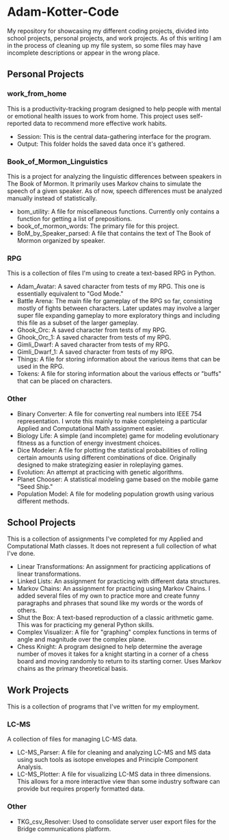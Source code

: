 # Adam-Kotter-Code
My repository for showcasing my different coding projects, divided into school projects, personal projects, and work projects. As of this writing I am in the process of cleaning up my file system, so some files may have incomplete descriptions or appear in the wrong place.


## Personal Projects

### work_from_home
This is a productivity-tracking program designed to help people with mental or emotional health issues to work from home. This project uses self-reported data to recommend more effective work habits.
- Session: This is the central data-gathering interface for the program.
- Output: This folder holds the saved data once it's gathered.

### Book_of_Mormon_Linguistics
This is a project for analyzing the linguistic differences between speakers in The Book of Mormon. It primarily uses Markov chains to simulate the speech of a given speaker. As of now, speech differences must be analyzed manually instead of statistically.
- bom_utility: A file for miscellaneous functions. Currently only contains a function for getting a list of prepositions.
- book_of_mormon_words: The primary file for this project.
- BoM_by_Speaker_parsed: A file that contains the text of The Book of Mormon organized by speaker.

### RPG
This is a collection of files I'm using to create a text-based RPG in Python.
- Adam_Avatar: A saved character from tests of my RPG. This one is essentially equivalent to "God Mode."
- Battle Arena: The main file for gameplay of the RPG so far, consisting mostly of fights between characters. Later updates may involve a larger super file expanding gameplay to more exploratory things and including this file as a subset of the larger gameplay.
- Ghook_Orc: A saved character from tests of my RPG.
- Ghook_Orc_1: A saved character from tests of my RPG.
- Gimli_Dwarf: A saved character from tests of my RPG.
- Gimli_Dwarf_1: A saved character from tests of my RPG.
- Things: A file for storing information about the various items that can be used in the RPG.
- Tokens: A file for storing information about the various effects or "buffs" that can be placed on characters.

### Other
- Binary Converter: A file for converting real numbers into IEEE 754 representation. I wrote this mainly to make completeing a particular Applied and Computational Math assignment easier.
- Biology Life: A simple (and incomplete) game for modeling evolutionary fitness as a function of energy investment choices.
- Dice Modeler: A file for plotting the statistical probabilities of rolling certain amounts using different combinations of dice. Originally designed to make strategizing easier in roleplaying games.
- Evolution: An attempt at practicing with genetic algorithms.
- Planet Chooser: A statistical modeling game based on the mobile game "Seed Ship."
- Population Model: A file for modeling population growth using various different methods.


## School Projects
This is a collection of assignments I've completed for my Applied and Computational Math classes. It does not represent a full collection of what I've done.
- Linear Transformations: An assignment for practicing applications of linear transformations.
- Linked Lists: An assignment for practicing with different data structures.
- Markov Chains: An assignment for practicing using Markov Chains. I added several files of my own to practice more and create funny paragraphs and phrases that sound like my words or the words of others.
- Shut the Box: A text-based reproduction of a classic arithmetic game. This was for practicing my general Python skills.
- Complex Visualizer: A file for "graphing" complex functions in terms of angle and magnitude over the complex plane.
- Chess Knight: A program designed to help determine the average number of moves it takes for a knight starting in a corner of a chess board and moving randomly to return to its starting corner. Uses Markov chains as the primary theoretical basis.


## Work Projects
This is a collection of programs that I've written for my employment.

### LC-MS
A collection of files for managing LC-MS data.
- LC-MS_Parser: A file for cleaning and analyzing LC-MS and MS data using such tools as isotope envelopes and Principle Component Analysis.
- LC-MS_Plotter: A file for visualizing LC-MS data in three dimensions. This allows for a more interactive view than some industry software can provide but requires properly formatted data.

### Other
- TKG_csv_Resolver: Used to consolidate server user export files for the Bridge communications platform.
